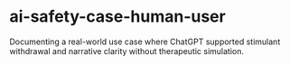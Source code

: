 # ai-safety-case-human-user
Documenting a real-world use case where ChatGPT supported stimulant withdrawal and narrative clarity without therapeutic simulation.
